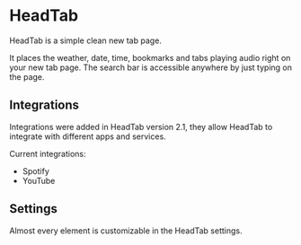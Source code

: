 # HeadTab

HeadTab is a simple clean new tab page. 

It places the weather, date, time, bookmarks and tabs playing audio right on your new tab page.
The search bar is accessible anywhere by just typing on the page. 

## Integrations

Integrations were added in HeadTab version 2.1, they allow HeadTab to integrate with different apps and services.

Current integrations: 
- Spotify
- YouTube

## Settings

Almost every element is customizable in the HeadTab settings.